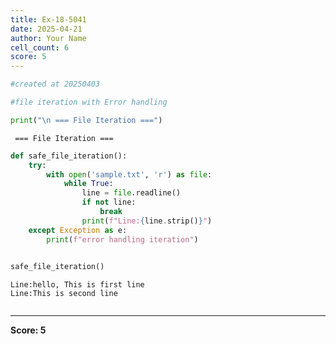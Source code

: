 ```yaml
---
title: Ex-18-5041
date: 2025-04-21
author: Your Name
cell_count: 6
score: 5
---
```


```python
#created at 20250403
```


```python
#file iteration with Error handling
```


```python
print("\n === File Iteration ===")
```

    
     === File Iteration ===



```python
def safe_file_iteration():
    try:
        with open('sample.txt', 'r') as file:
            while True:
                line = file.readline()
                if not line:
                    break
                print(f"Line:{line.strip()}")
    except Exception as e:
        print(f"error handling iteration")
        
```


```python
safe_file_iteration()
```

    Line:hello, This is first line
    Line:This is second line



```python

```


---
**Score: 5**